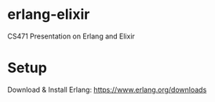 # erlang-elixir
CS471 Presentation on Erlang and Elixir

# Setup
Download & Install Erlang: https://www.erlang.org/downloads
